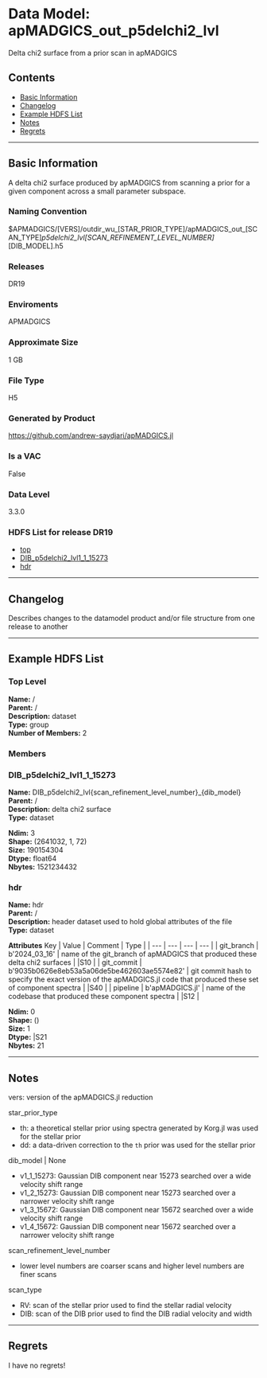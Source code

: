 # Data Model: apMADGICS_out_p5delchi2_lvl


Delta chi2 surface from a prior scan in apMADGICS


## Contents
- [Basic Information](#basic-information)
- [Changelog](#changelog)
- [Example HDFS List](#example-hdfs-list)
- [Notes](#notes)
- [Regrets](#regrets)
---

## Basic Information
A delta chi2 surface produced by apMADGICS from scanning a prior for a given component across a small parameter subspace.

### Naming Convention
$APMADGICS/[VERS]/outdir_wu_[STAR_PRIOR_TYPE]/apMADGICS_out_[SCAN_TYPE]_p5delchi2_lvl[SCAN_REFINEMENT_LEVEL_NUMBER]_[DIB_MODEL].h5

### Releases
DR19

### Enviroments
APMADGICS

### Approximate Size
1 GB

### File Type
H5

### Generated by Product
https://github.com/andrew-saydjari/apMADGICS.jl

### Is a VAC
False

### Data Level
3.3.0

### HDFS List for release DR19
  - [top](#top-level)
  - [DIB_p5delchi2_lvl1_1_15273](#DIB_p5delchi2_lvl1_1_15273)
  - [hdr](#hdr)

---

## Changelog
Describes changes to the datamodel product and/or file structure from one release to another

---
## Example HDFS List

### Top Level

**Name:** /\
**Parent:**  /\
**Description:** dataset\
**Type:** group\
**Number of Members:**  2



### Members


### DIB_p5delchi2_lvl1_1_15273

**Name:** DIB_p5delchi2_lvl{scan_refinement_level_number}_{dib_model}\
**Parent:**  /\
**Description:** delta chi2 surface\
**Type:** dataset



**Ndim:** 3\
**Shape:** (2641032, 1, 72)\
**Size:** 190154304\
**Dtype:** float64\
**Nbytes:** 1521234432


### hdr

**Name:** hdr\
**Parent:**  /\
**Description:** header dataset used to hold global attributes of the file\
**Type:** dataset

**Attributes**
Key | Value | Comment | Type |
| --- | --- | --- | --- |
| git_branch | b'2024_03_16' | name of the git_branch of apMADGICS that produced these delta chi2 surfaces | \|S10 |
| git_commit | b'9035b0626e8eb53a5a06de5be462603ae5574e82' | git commit hash to specify the exact version of the apMADGICS.jl code that produced these set of component spectra | \|S40 |
| pipeline | b'apMADGICS.jl' | name of the codebase that produced these component spectra | \|S12 |


**Ndim:** 0\
**Shape:** ()\
**Size:** 1\
**Dtype:** |S21\
**Nbytes:** 21



---
## Notes
vers: version of the apMADGICS.jl reduction

star_prior_type
- th: a theoretical stellar prior using spectra generated by Korg.jl was used for the stellar prior
- dd: a data-driven correction to the `th` prior was used for the stellar prior
  
dib_model | None
- v1_1_15273: Gaussian DIB component near 15273 searched over a wide velocity shift range
- v1_2_15273: Gaussian DIB component near 15273 searched over a narrower velocity shift range
- v1_3_15672: Gaussian DIB component near 15672 searched over a wide velocity shift range
- v1_4_15672: Gaussian DIB component near 15672 searched over a narrower velocity shift range
  
scan_refinement_level_number
- lower level numbers are coarser scans and higher level numbers are finer scans

scan_type
- RV: scan of the stellar prior used to find the stellar radial velocity
- DIB: scan of the DIB prior used to find the DIB radial velocity and width

---
## Regrets
I  have no regrets!
